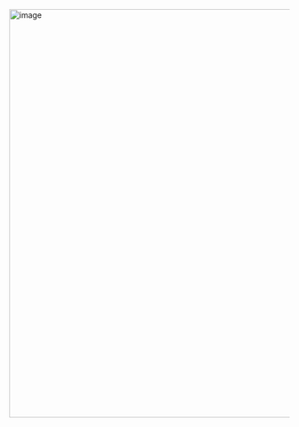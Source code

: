 <img width="733" height="733" alt="image" src="https://github.com/user-attachments/assets/97cd3171-1ff9-4817-ac6e-1e8100812d7d" />
